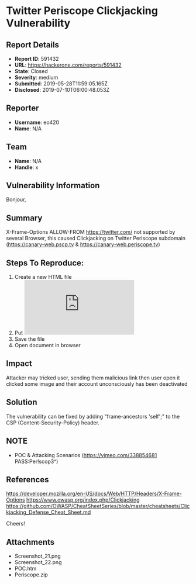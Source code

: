 # Twitter Periscope Clickjacking Vulnerability

## Report Details
- **Report ID**: 591432
- **URL**: https://hackerone.com/reports/591432
- **State**: Closed
- **Severity**: medium
- **Submitted**: 2019-05-28T11:59:05.165Z
- **Disclosed**: 2019-07-10T06:00:48.053Z

## Reporter
- **Username**: eo420
- **Name**: N/A

## Team
- **Name**: N/A
- **Handle**: x

## Vulnerability Information
Bonjour,

## Summary
X-Frame-Options ALLOW-FROM https://twitter.com/ not supported by several Browser, this caused Clickjacking on Twitter Periscope subdomain (https://canary-web.pscp.tv & https://canary-web.periscope.tv)

## Steps To Reproduce:
1. Create a new HTML file
2. Put <iframe src="https://vulnerable.site" frameborder="0"></iframe>
3. Save the file
4. Open document in browser

## Impact

Attacker may tricked user, sending them malicious link then user open it clicked some image and their account unconsciously has been deactivated

## Solution
The vulnerability can be fixed by adding "frame-ancestors 'self';" to the CSP (Content-Security-Policy) header.

## NOTE
- POC & Attacking Scenarios (https://vimeo.com/338854681 PASS:Per!scop3^)

## References
https://developer.mozilla.org/en-US/docs/Web/HTTP/Headers/X-Frame-Options
https://www.owasp.org/index.php/Clickjacking
https://github.com/OWASP/CheatSheetSeries/blob/master/cheatsheets/Clickjacking_Defense_Cheat_Sheet.md

Cheers!

## Attachments
- Screenshot_21.png
- Screenshot_22.png
- POC.htm
- Periscope.zip

